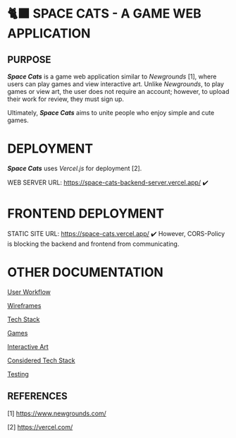 # 🐈‍⬛ SPACE CATS - A GAME WEB APPLICATION

## PURPOSE

_**Space Cats**_ is a game web application similar to _Newgrounds_ [1], where users can play games and view interactive art. Unlike _Newgrounds_, to play games or view art, the user does not require an account; however, to upload their work for review, they must sign up.

Ultimately, _**Space Cats**_ aims to unite people who enjoy simple and cute games.

# DEPLOYMENT

_**Space Cats**_ uses _Vercel.js_ for deployment [2].

WEB SERVER URL: https://space-cats-backend-server.vercel.app/ ✔️

# FRONTEND DEPLOYMENT

STATIC SITE URL: https://space-cats.vercel.app/ ✔️ However, CORS-Policy is blocking the backend and frontend from communicating. 

# OTHER DOCUMENTATION

[User Workflow](docs/design/user_flow.md)

[Wireframes](docs/design/wireframes.md)

[Tech Stack](docs/tech/tech_stack.md)

[Games](docs/tech/creative/games.md)

[Interactive Art](docs/tech/creative/art.md)

[Considered Tech Stack](docs/tech/considered_tech.md)

[Testing](docs/tech/testing/testing.md)

## REFERENCES

[1] https://www.newgrounds.com/

[2] https://vercel.com/
